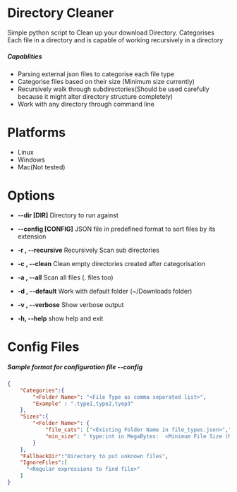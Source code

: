 # Directory Cleaner



Simple python script to Clean up your download Directory. Categorises Each file in a directory and is capable of working recursively in a directory

##### Capablities

- Parsing external json files to categorise each file type
- Categorise files based on their size (Minimum size currently)
- Recursively walk through subdirectories(Should be used carefully because it might   alter directory structure completely)
- Work with any directory through command line

# Platforms

- Linux
- Windows
- Mac(Not tested)
# Options 
- **--dir [DIR]**           Directory to run against
- **--config [CONFIG]**     JSON file in predefined format to sort files by its
                        extension
- **-r , --recursive**
                        Recursively Scan sub directories
- **-c , --clean**
                        Clean empty directories created after categorisation
- **-a , --all**
                        Scan all files (. files too)
- **-d , --default**
                        Work with default folder (~/Downloads folder)
- **-v , --verbose** 
                        Show verbose output
                        
- **-h, --help**        show  help and exit

#  Config Files


#####  Sample format for configuration file --config
```json
{
    "Categories":{
        "<Folder Name>": "<File Type as comma seperated list>",
        "Example" : ".type1,type2,tyep3"
    },
    "Sizes":{
        "<Folder Name>": {
            "file_cats": ["<Existing Folder Name in file_types.json>","..."],
            "min_size": " type:int in MegaBytes:  <Minimum File Size (Matches all files >= min_size)>"
        }
    },
    "FallbackDir":"Directory to put unknown files",
    "IgnoreFiles":[
      "<Regular expressions to find file>"
    ]
}
```

